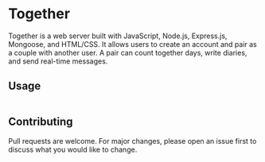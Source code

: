 # Together

Together is a web server built with JavaScript, Node.js, Express.js, Mongoose, and HTML/CSS. It allows users to create an account and pair as a couple with another user. A pair can count together days, write diaries, and send real-time messages.

## Usage

```javascript

```

## Contributing
Pull requests are welcome. For major changes, please open an issue first to discuss what you would like to change.
